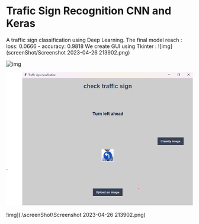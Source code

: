 # Trafic Sign Recognition CNN and Keras 
 
A traffic sign classification using Deep Learning. The final model reach : 
 loss: 0.0666 - accuracy: 0.9818
We create GUI using Tkinter : 
![img](screenShot/Screenshot 2023-04-26 213902.png)

![img](screenShot/1.png")

![img](.\screenShot\2.png)

!img](.\screenShot\Screenshot 2023-04-26 213902.png)


